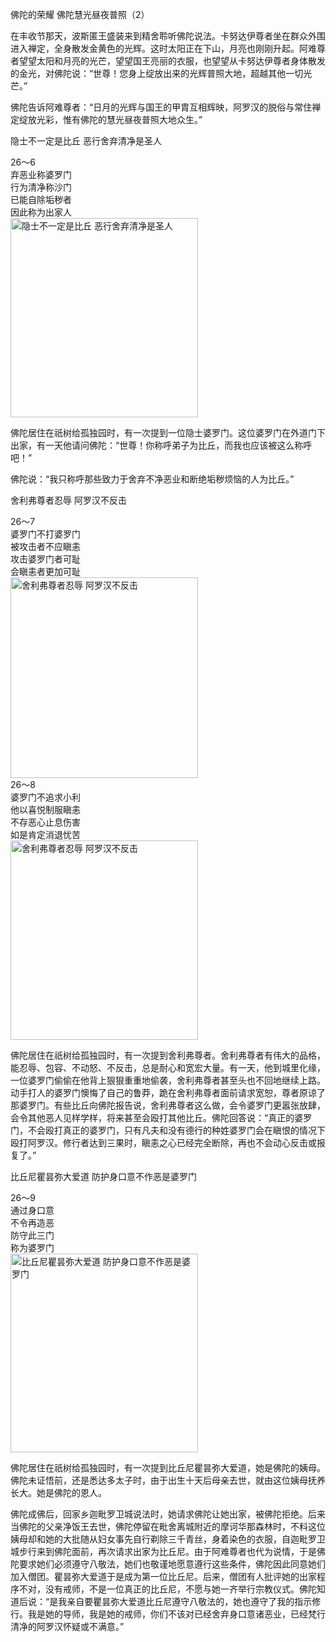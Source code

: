 佛陀的荣耀 佛陀慧光昼夜普照（2）

在丰收节那天，波斯匿王盛装来到精舍聆听佛陀说法。卡努达伊尊者坐在群众外围进入禅定，全身散发金黄色的光辉。这时太阳正在下山，月亮也刚刚升起。阿难尊者望望太阳和月亮的光芒，望望国王亮丽的衣服，也望望从卡努达伊尊者身体散发的金光，对佛陀说：“世尊！您身上绽放出来的光辉普照大地，超越其他一切光芒。”

佛陀告诉阿难尊者：“日月的光辉与国王的甲胄互相辉映，阿罗汉的脱俗与常住禅定绽放光彩，惟有佛陀的慧光昼夜普照大地众生。”

隐士不一定是比丘 恶行舍弃清净是圣人


<div class="e2">
<div>
26～6<br>
 弃恶业称婆罗门<br>
 行为清净称沙门<br>
 已能自除垢秽者<br>
 因此称为出家人
</div>
<img src="images/fjj-96-1.jpg" width="300" height="319" alt="隐士不一定是比丘 恶行舍弃清净是圣人"/>
</div>

佛陀居住在祇树给孤独园时，有一次提到一位隐士婆罗门。这位婆罗门在外道门下出家，有一天他请问佛陀：“世尊！你称呼弟子为比丘，而我也应该被这么称呼吧！”

佛陀说：“我只称呼那些致力于舍弃不净恶业和断绝垢秽烦恼的人为比丘。”

舍利弗尊者忍辱 阿罗汉不反击


<div class="e2">
<div>
26～7<br>
 婆罗门不打婆罗门<br>
 被攻击者不应瞋恚<br>
 攻击婆罗门者可耻<br>
 会瞋恚者更加可耻
</div>
<img src="images/fjj-96-2.jpg" width="300" height="321" alt="舍利弗尊者忍辱 阿罗汉不反击"/>
</div>


<div class="e2">
<div>
26～8<br>
 婆罗门不追求小利<br>
 他以喜悦制服瞋恚<br>
 不存恶心止息伤害<br>
 如是肯定消退忧苦
</div>
<img src="images/fjj-96-3.jpg" width="300" height="319" alt="舍利弗尊者忍辱 阿罗汉不反击"/>
</div>

佛陀居住在祇树给孤独园时，有一次提到舍利弗尊者。舍利弗尊者有伟大的品格，能忍辱、包容、不动怒、不反击，总是耐心和宽宏大量。有一天，他到城里化缘，一位婆罗门偷偷在他背上狠狠重重地偷袭，舍利弗尊者甚至头也不回地继续上路。动手打人的婆罗门懊悔了自己的鲁莽，跪在舍利弗尊者面前请求宽恕，尊者原谅了那婆罗门。有些比丘向佛陀报告说，舍利弗尊者这么做，会令婆罗门更嚣张放肆，会令其他恶人见样学样，将来甚至会殴打其他比丘。佛陀回答说：“真正的婆罗门，不会殴打真正的婆罗门，只有凡夫和没有德行的种姓婆罗门会在瞋恨的情况下殴打阿罗汉。修行者达到三果时，瞋恚之心已经完全断除，再也不会动心反击或报复了。”

比丘尼瞿昙弥大爱道 防护身口意不作恶是婆罗门


<div class="e2">
<div>
26～9<br>
 通过身口意<br>
 不令再造恶<br>
 防守此三门<br>
 称为婆罗门
</div>
<img src="images/fjj-96-4.jpg" width="300" height="318" alt="比丘尼瞿昙弥大爱道 防护身口意不作恶是婆罗门"/>
</div>

佛陀居住在祇树给孤独园时，有一次提到比丘尼瞿昙弥大爱道，她是佛陀的姨母。佛陀未证悟前，还是悉达多太子时，由于出生十天后母亲去世，就由这位姨母抚养长大。她是佛陀的恩人。

佛陀成佛后，回家乡迦毗罗卫城说法时，她请求佛陀让她出家，被佛陀拒绝。后来当佛陀的父亲净饭王去世，佛陀停留在毗舍离城附近的摩诃华那森林时，不料这位姨母却和她的大批随从妇女事先自行剃除三千青丝，身着染色的衣服，自迦毗罗卫城步行来到佛陀面前，再次请求出家为比丘尼。由于阿难尊者也代为说情，于是佛陀要求她们必须遵守八敬法，她们也敬谨地愿意遵行这些条件，佛陀因此同意她们加入僧团。瞿昙弥大爱道于是成为第一位比丘尼。后来，僧团有人批评她的出家程序不对，没有戒师，不是一位真正的比丘尼，不愿与她一齐举行宗教仪式。佛陀知道后说：“是我亲自要瞿昙弥大爱道比丘尼遵守八敬法的，她也遵守了我的指示修行。我是她的导师，我是她的戒师，你们不该对已经舍弃身口意诸恶业，已经梵行清净的阿罗汉怀疑或不满意。”
